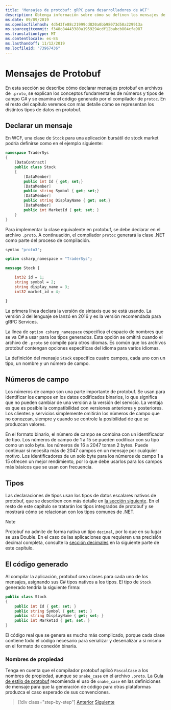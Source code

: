 ```yaml
---
title: 'Mensajes de protobuf: gRPC para desarrolladores de WCF'
description: Obtenga información sobre cómo se definen los mensajes de protobuf en el C#IDL y se generan en.
ms.date: 09/09/2019
ms.openlocfilehash: 4d543fe88c21999cd820a0bb98073d58a229913a
ms.sourcegitcommit: f348c84443380a1959294cdf12babcb804cfa987
ms.translationtype: MT
ms.contentlocale: es-ES
ms.lasthandoff: 11/12/2019
ms.locfileid: "73967436"
---
```

# <a name="protobuf-messages"></a>Mensajes de Protobuf

En esta sección se describe cómo declarar mensajes protobuf en archivos de `.proto`, se explican los conceptos fundamentales de números y tipos de campo C# y se examina el código generado por el compilador de `protoc`. En el resto del capítulo veremos con más detalle cómo se representan los distintos tipos de datos en protobuf.

## <a name="declaring-a-message"></a>Declarar un mensaje

En WCF, una clase de `Stock` para una aplicación bursátil de stock market podría definirse como en el ejemplo siguiente:

```csharp
namespace TraderSys
{
    [DataContract]
    public class Stock
    {
        [DataMember]
        public int Id { get; set;}
        [DataMember]
        public string Symbol { get; set;}
        [DataMember]
        public string DisplayName { get; set;}
        [DataMember]
        public int MarketId { get; set; }
    }
}
```

Para implementar la clase equivalente en protobuf, se debe declarar en el archivo `.proto`. A continuación, el compilador `protoc` generará la clase .NET como parte del proceso de compilación.

```protobuf
syntax "proto3";

option csharp_namespace = "TraderSys";

message Stock {

    int32 id = 1;
    string symbol = 2;
    string display_name = 3;
    int32 market_id = 4;

}  
```

La primera línea declara la versión de sintaxis que se está usando. La versión 3 del lenguaje se lanzó en 2016 y es la versión recomendada para gRPC Services.

La línea de `option csharp_namespace` especifica el espacio de nombres que se va C# a usar para los tipos generados. Esta opción se omitirá cuando el archivo de `.proto` se compile para otros idiomas. Es común que los archivos protobuf contengan opciones específicas del idioma para varios idiomas.

La definición del mensaje `Stock` especifica cuatro campos, cada uno con un tipo, un nombre y un número de campo.

## <a name="field-numbers"></a>Números de campo

Los números de campo son una parte importante de protobuf. Se usan para identificar los campos en los datos codificados binarios, lo que significa que no pueden cambiar de una versión a la versión del servicio. La ventaja es que es posible la compatibilidad con versiones anteriores y posteriores. Los clientes y servicios simplemente omitirán los números de campo que no conozcan, siempre y cuando se controle la posibilidad de que se produzcan valores.

En el formato binario, el número de campo se combina con un identificador de tipo. Los números de campo de 1 a 15 se pueden codificar con su tipo como un solo byte. los números de 16 a 2047 toman 2 bytes. Puede continuar si necesita más de 2047 campos en un mensaje por cualquier motivo. Los identificadores de un solo byte para los números de campo 1 a 15 ofrecen un mejor rendimiento, por lo que debe usarlos para los campos más básicos que se usan con frecuencia.

## <a name="types"></a>Tipos

Las declaraciones de tipos usan los tipos de datos escalares nativos de protobuf, que se describen con más detalle en [la sección siguiente](protobuf-data-types.md). En el resto de este capítulo se tratarán los tipos integrados de protobuf y se mostrará cómo se relacionan con los tipos comunes de .NET.

> [!NOTE]
> Protobuf no admite de forma nativa un tipo `decimal`, por lo que en su lugar se usa Double. En el caso de las aplicaciones que requieren una precisión decimal completa, consulte la [sección decimales](protobuf-data-types.md#decimals) en la siguiente parte de este capítulo.

## <a name="the-generated-code"></a>El código generado

Al compilar la aplicación, protobuf crea clases para cada uno de los mensajes, asignando sus C# tipos nativos a los tipos. El tipo de `Stock` generado tendría la siguiente firma:

```csharp
public class Stock
{
    public int Id { get; set; }
    public string Symbol { get; set; }
    public string DisplayName { get; set; }
    public int MarketId { get; set; }
}
```

El código real que se genera es mucho más complicado, porque cada clase contiene todo el código necesario para serializar y deserializar a sí mismo en el formato de conexión binaria.

### <a name="property-names"></a>Nombres de propiedad

Tenga en cuenta que el compilador protobuf aplicó `PascalCase` a los nombres de propiedad, aunque se `snake_case` en el archivo `.proto`. La [Guía de estilo de protobuf](https://developers.google.com/protocol-buffers/docs/style) recomienda el uso de `snake_case` en las definiciones de mensaje para que la generación de código para otras plataformas produzca el caso esperado de sus convenciones.

>[!div class="step-by-step"]
>[Anterior](protocol-buffers.md)
>[Siguiente](protobuf-data-types.md)
